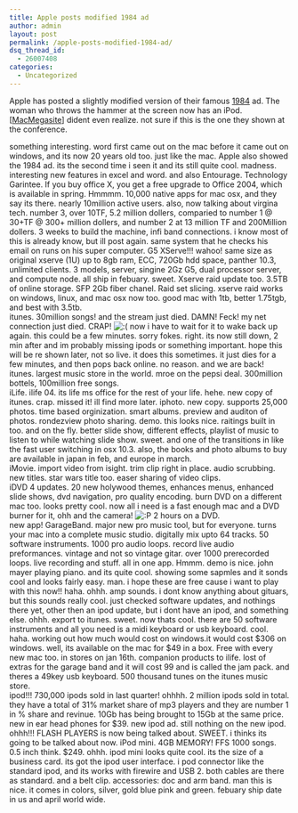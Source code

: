 ```yaml
---
title: Apple posts modified 1984 ad
author: admin
layout: post
permalink: /apple-posts-modified-1984-ad/
dsq_thread_id:
  - 26007408
categories:
  - Uncategorized
---
```

Apple has posted a slightly modified version of their famous [1984][1] ad. The woman who throws the hammer at the screen now has an iPod. [[MacMegasite][2]] dident even realize. not sure if this is the one they shown at the conference.

<!--more-->

something interesting. word first came out on the mac before it came out on windows, and its now 20 years old too. just like the mac. Apple also showed the 1984 ad. its the second time i seen it and its still quite cool. madness. interesting new features in excel and word. and also Entourage. Technology Garintee. If you buy office X, you get a free upgrade to Office 2004, which is available in spring. Hmmmm. 10,000 native apps for mac osx, and they say its there. nearly 10million active users. also, now talking about virgina tech. number 3, over 10TF, 5.2 million dollers, comparied to number 1 @ 30+TF @ 300+ million dollers, and number 2 at 13 million TF and 200Million dollers. 3 weeks to build the machine, infi band connections. i know most of this is already know, but ill post again. same system that he checks his email on runs on his super computer. G5 XServe!!! wahoo! same size as original xserve (1U) up to 8gb ram, ECC, 720Gb hdd space, panther 10.3, unlimited clients. 3 models, server, singine 2Gz G5, dual processor server, and compute node. all ship in febuary. sweet. Xserve raid update too. 3.5TB of online storage. SFP 2Gb fiber chanel. Raid set slicing. xserve raid works on windows, linux, and mac osx now too. good mac with 1tb, better 1.75tgb, and best with 3.5tb.   
itunes. 30million songs! and the stream just died. DAMN! Feck! my net connection just died. CRAP! <img src="http://blog.lotas-smartman.net/wp-includes/images/smilies/icon_sad.gif" alt=":(" class="wp-smiley" /> now i have to wait for it to wake back up again. this could be a few minutes. sorry fokes. right. its now still down, 2 min after and im probably missing ipods or something important. hope this will be re shown later, not so live. it does this sometimes. it just dies for a few minutes, and then pops back online. no reason. and we are back!  
itunes. largest music store in the world. mroe on the pepsi deal. 300million bottels, 100million free songs.  
iLife. ilife 04. its life ms office for the rest of your life. hehe. new copy of itunes. crap. missed it! ill find more later. iphoto. new copy. supports 25,000 photos. time based orginization. smart albums. preview and auditon of photos. rondezview photo sharing. demo. this looks nice. raitings built in too. and on the fly. better slide show, different effects, playlist of music to listen to while watching slide show. sweet. and one of the transitions in like the fast user switching in osx 10.3. also, the books and photo albums to buy are available in japan in feb, and europe in march.  
iMovie. import video from isight. trim clip right in place. audio scrubbing. new titles. star wars title too. easer sharing of video clips.   
iDVD 4 updates. 20 new holywood themes, enhances menus, enhanced slide shows, dvd navigation, pro quality encoding. burn DVD on a different mac too. looks pretty cool. now all i need is a fast enough mac and a DVD burner for it, ohh and the camera! <img src="http://blog.lotas-smartman.net/wp-includes/images/smilies/icon_razz.gif" alt=":P" class="wp-smiley" /> 2 hours on a DVD.   
new app! GarageBand. major new pro music tool, but for everyone. turns your mac into a complete music studio. digitally mix upto 64 tracks. 50 software instruments. 1000 pro audio loops. record live audio preformances. vintage and not so vintage gitar. over 1000 prerecorded loops. live recording and stuff. all in one app. Hmmm. demo is nice. john mayer playing piano. and its quite cool. showing some sapmles and it sonds cool and looks fairly easy. man. i hope these are free cause i want to play with this now!! haha. ohhh. amp sounds. i dont know anything about gituars, but this sounds really cool. just checked software updates, and nothings there yet, other then an ipod update, but i dont have an ipod, and something else. ohhh. export to itunes. sweet. now thats cool. there are 50 software instruments and all you need is a midi keyboard or usb keyboard. cool. haha. working out how much would cost on windows.it would cost $306 on windows. well, its available on the mac for $49 in a box. Free with every new mac too. in stores on jan 16th. companion products to ilife. lost of extras for the garage band and it will cost 99 and is called the jam pack. and theres a 49key usb keyboard. 500 thousand tunes on the itunes music store.   
ipod!!! 730,000 ipods sold in last quarter! ohhhh. 2 million ipods sold in total. they have a total of 31% market share of mp3 players and they are number 1 in % share and revinue. 10Gb has being brought to 15Gb at the same price. new in ear head phones for $39. new ipod ad. still nothing on the new ipod. ohhh!!! FLASH PLAYERS is now being talked about. SWEET. i thinks its going to be talked about now. iPod mini. 4GB MEMORY! FFS 1000 songs. 0.5 inch think. $249. ohhh. ipod mini looks quite cool. its the size of a business card. its got the ipod user interface. i pod connector like the standard ipod, and its works with firewire and USB 2. both cables are there as standard. and a belt clip. accessories: doc and arm band. man this is nice. it comes in colors, silver, gold blue pink and green. febuary ship date in us and april world wide.

 [1]: http://www.apple.com/hardware/ads/1984/
 [2]: http://www.macmegasite.com